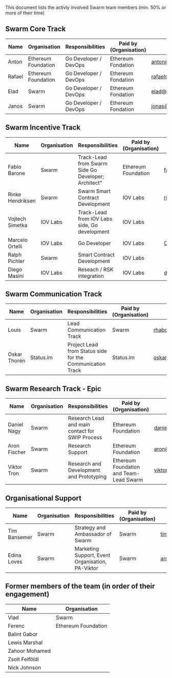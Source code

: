This document lists the activly involved Swarm team members (min. 50% or more of their time)

## Swarm Core Track	

| Name | Organisation | Responsibilities | Paid by (Organisation) | Contact |
|------|--------------|------------------|-------------------------|---------|
|Anton | Ethereum Foundation | Go Developer / DevOps | Ethereum Fondation | anton@ethswarm.org |
|Rafael | Ethereum Foundation | Go Developer / DevOps | Ethereum Fondation | rafael@ethswarm.org |
|Elad| Swarm | Go Developer / DevOps | Ethereum Fondation | elad@ethswarm.org |
|Janos| Swarm | Go Developer / DevOps | Ethereum Fondation | jonas@ethswarm.org | 

## Swarm Incentive Track	

| Name | Organisation | Responsibilities | Paid by (Organisation) | Contact |
|------|--------------|------------------|------------------------|---------|
|Fabio Barone|Swarm|Track-Lead from Swarm Side Go Developer; Architect"|Ethereum Foundation|fabio@ethswarm.org|
|Rinke Hendriksen|Swarm |	Swarm	Smart Contract Development|IOV Labs|rinke@ethswarm.org|
|Vojtech Simetka|IOV Labs|Track-Lead from IOV Labs side, Go development|IOV Labs|
|Marcelo Ortelli|IOV Labs|Go Developer|IOV Labs|Ortellimarcelo@gmail.com||
|Ralph Pichler|Swarm |	Smart Contract Development|IOV Labs|
|Diego Masini|IOV Labs | Reseach / RSK integration|IOV Labs|dmasini@iovlabs.org|

## Swarm Communication Track

| Name | Organisation | Responsibilities | Paid by (Organisation) | Contact |
|------|--------------|------------------|------------------------|---------|
|Louis |Swarm |Lead Communication Track|Swarm|rhabdo@ethswarm.org|
|Oskar Thorén |Status.im |Project Lead from Status side for the Communication Track|Status.im|oskar@status.im|

## Swarm Research Track - Epic

| Name | Organisation |  Responsibilities | Paid by (Organisation) | Contact |
|------|--------------|------------------|------------------------|---------|
| Daniel Nagy |  Swarm  | Research Lead and main contact for SWIP Process | Ethereum Foundation | daniel@ethereum.org |
| Aron Fischer | Swarm | Research Support | Ethereum Foundation | aron@ethereum.org |
| Viktor Tron | Swarm | Research and Development and Prototyping | Ethereum Foundation and Team-Lead Swarm | viktor@ethswarm.org |

## Organisational Support

| Name | Organisation | Responsibilities | Paid by (Organisation) | Contact |
|------|--------------|------------------|------------------------|---------|
| Tim Bansemer |  Swarm  | Strategy and Ambassador of Swarm |  Swarm | tim@ethswarm.org |
| Edina Loves | Swarm | Marketing Support, Event Organisation, PA-Viktor |Swarm | aron@ethereum.org |

## Former members of the team (in order of their engagement)
| Name | Organisation |
|------|--------------|
| Vlad | Swarm |
| Ferenc | Ethereum Foundation |
| Balint Gabor | |
| Lewis Marshal | |
| Zahoor Mohamed | |
| Zsolt Felföldi | |
| Nick Johnson | | @Arachnid |

